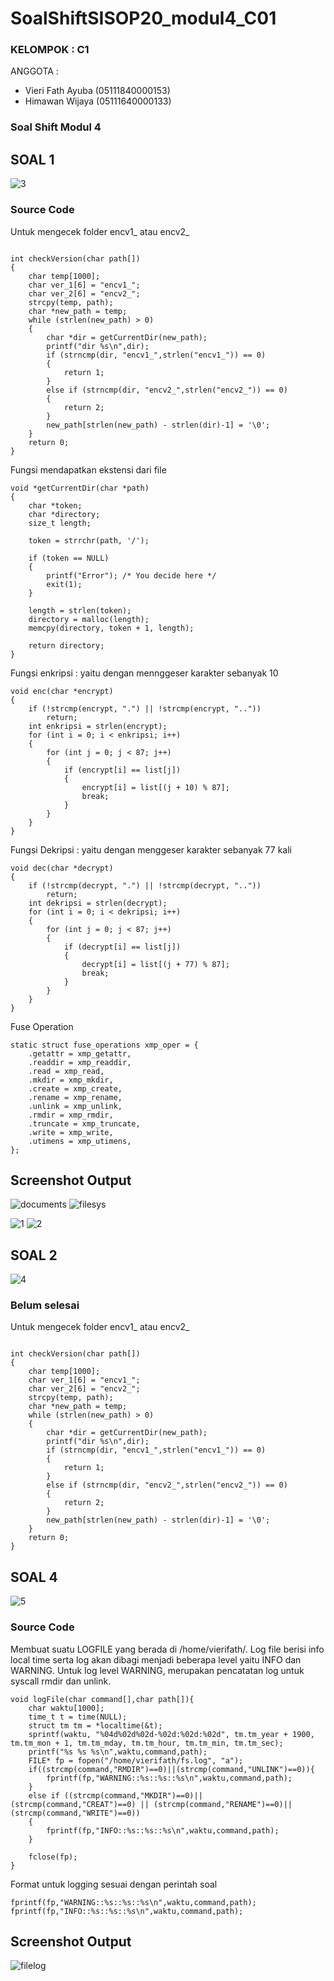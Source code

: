 # SoalShiftSISOP20_modul4_C01

### KELOMPOK        : C1
ANGGOTA         :

* Vieri Fath Ayuba     (05111840000153)
* Himawan Wijaya       (05111640000133)




### Soal Shift Modul 4

## SOAL 1

![3](https://user-images.githubusercontent.com/61290164/80866623-e3fbf480-8cb9-11ea-9df7-9633470a362d.PNG)

### Source Code

Untuk mengecek folder encv1_ atau encv2_
```

int checkVersion(char path[])
{
    char temp[1000];
    char ver_1[6] = "encv1_";
    char ver_2[6] = "encv2_";
    strcpy(temp, path);
    char *new_path = temp;
    while (strlen(new_path) > 0)
    {
        char *dir = getCurrentDir(new_path);
        printf("dir %s\n",dir);
        if (strncmp(dir, "encv1_",strlen("encv1_")) == 0)
        {
            return 1;
        }
        else if (strncmp(dir, "encv2_",strlen("encv2_")) == 0)
        {
            return 2;
        }
        new_path[strlen(new_path) - strlen(dir)-1] = '\0';
    }
    return 0;
}
```

Fungsi mendapatkan ekstensi dari file
```
void *getCurrentDir(char *path)
{
    char *token;
    char *directory;
    size_t length;

    token = strrchr(path, '/');

    if (token == NULL)
    {
        printf("Error"); /* You decide here */
        exit(1);
    }

    length = strlen(token);
    directory = malloc(length);
    memcpy(directory, token + 1, length);

    return directory;
}
```


Fungsi enkripsi : yaitu dengan mennggeser karakter sebanyak 10
```
void enc(char *encrypt)
{
    if (!strcmp(encrypt, ".") || !strcmp(encrypt, ".."))
        return;
    int enkripsi = strlen(encrypt);
    for (int i = 0; i < enkripsi; i++)
    {
        for (int j = 0; j < 87; j++)
        {
            if (encrypt[i] == list[j])
            {
                encrypt[i] = list[(j + 10) % 87];
                break;
            }
        }
    }
}
```


Fungsi Dekripsi : yaitu dengan menggeser karakter sebanyak 77 kali
```
void dec(char *decrypt)
{
    if (!strcmp(decrypt, ".") || !strcmp(decrypt, ".."))
        return;
    int dekripsi = strlen(decrypt);
    for (int i = 0; i < dekripsi; i++)
    {
        for (int j = 0; j < 87; j++)
        {
            if (decrypt[i] == list[j])
            {
                decrypt[i] = list[(j + 77) % 87];
                break;
            }
        }
    }
}
```


Fuse Operation

```
static struct fuse_operations xmp_oper = {
    .getattr = xmp_getattr,
    .readdir = xmp_readdir,
    .read = xmp_read,
    .mkdir = xmp_mkdir,
    .create = xmp_create,
    .rename = xmp_rename,
    .unlink = xmp_unlink,
    .rmdir = xmp_rmdir,
    .truncate = xmp_truncate,
    .write = xmp_write,
    .utimens = xmp_utimens,
};
```
## Screenshot Output

![documents](https://user-images.githubusercontent.com/61290164/80866631-ebbb9900-8cb9-11ea-859c-2f6a2f0bb163.PNG)
![filesys](https://user-images.githubusercontent.com/61290164/80866635-eeb68980-8cb9-11ea-9cbd-5b893665719b.PNG)

![1](https://user-images.githubusercontent.com/61290164/80866616-df374080-8cb9-11ea-8084-11d5bfac5e11.PNG)
![2](https://user-images.githubusercontent.com/61290164/80866621-e2cac780-8cb9-11ea-8c01-ba890436fcbf.PNG)

## SOAL 2

![4](https://user-images.githubusercontent.com/61290164/80866625-e65e4e80-8cb9-11ea-9a8a-5d269a49ea2d.PNG)


### Belum selesai

Untuk mengecek folder encv1_ atau encv2_
```

int checkVersion(char path[])
{
    char temp[1000];
    char ver_1[6] = "encv1_";
    char ver_2[6] = "encv2_";
    strcpy(temp, path);
    char *new_path = temp;
    while (strlen(new_path) > 0)
    {
        char *dir = getCurrentDir(new_path);
        printf("dir %s\n",dir);
        if (strncmp(dir, "encv1_",strlen("encv1_")) == 0)
        {
            return 1;
        }
        else if (strncmp(dir, "encv2_",strlen("encv2_")) == 0)
        {
            return 2;
        }
        new_path[strlen(new_path) - strlen(dir)-1] = '\0';
    }
    return 0;
}
```


## SOAL 4

![5](https://user-images.githubusercontent.com/61290164/80866628-e8c0a880-8cb9-11ea-9b12-6fa42c5d67bc.PNG)

### Source Code

Membuat suatu LOGFILE yang berada di /home/vierifath/. Log file berisi info local time serta log akan dibagi menjadi beberapa level yaitu INFO dan WARNING. Untuk log level WARNING, merupakan pencatatan log untuk syscall rmdir dan unlink. 


```
void logFile(char command[],char path[]){
    char waktu[1000];
    time_t t = time(NULL);
	struct tm tm = *localtime(&t);
	sprintf(waktu, "%04d%02d%02d-%02d:%02d:%02d", tm.tm_year + 1900, tm.tm_mon + 1, tm.tm_mday, tm.tm_hour, tm.tm_min, tm.tm_sec);
    printf("%s %s %s\n",waktu,command,path);
    FILE* fp = fopen("/home/vierifath/fs.log", "a");
    if((strcmp(command,"RMDIR")==0)||(strcmp(command,"UNLINK")==0)){
        fprintf(fp,"WARNING::%s::%s::%s\n",waktu,command,path);
    }
    else if ((strcmp(command,"MKDIR")==0)||(strcmp(command,"CREAT")==0) || (strcmp(command,"RENAME")==0)||(strcmp(command,"WRITE")==0))
    {
        fprintf(fp,"INFO::%s::%s::%s\n",waktu,command,path);        
    }
    
    fclose(fp);
}
```
Format untuk logging sesuai dengan perintah soal

```
fprintf(fp,"WARNING::%s::%s::%s\n",waktu,command,path);
fprintf(fp,"INFO::%s::%s::%s\n",waktu,command,path);   
```

## Screenshot Output

![filelog](https://user-images.githubusercontent.com/61290164/80866632-ececc600-8cb9-11ea-9ecc-e29c81af48aa.PNG)

